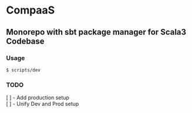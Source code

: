 # CompaaS

## Monorepo with sbt package manager for Scala3 Codebase

### Usage

`$ scripts/dev`

### TODO

[ ] - Add production setup  
[ ] - Unify Dev and Prod setup  
